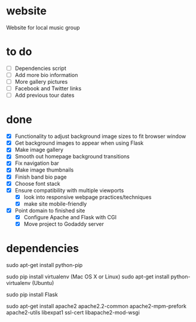 # website
Website for local music group

# to do
- [ ] Dependencies script
- [ ] Add more bio information
- [ ] More gallery pictures 
- [ ] Facebook and Twitter links
- [ ] Add previous tour dates

# done
- [X] Functionality to adjust background image sizes to fit browser window
- [X] Get background images to appear when using Flask
- [X] Make image gallery
- [X] Smooth out homepage background transitions
- [X] Fix navigation bar
- [X] Make image thumbnails
- [X] Finish band bio page
- [X] Choose font stack
- [X] Ensure compatibility with multiple viewports
   - [X] look into responsive webpage practices/techniques
   - [X] make site mobile-friendly
- [X] Point domain to finished site
   - [X] Configure Apache and Flask with CGI
   - [X] Move project to Godaddy server

# dependencies
sudo apt-get install python-pip

sudo pip install virtualenv (Mac OS X or Linux)
sudo apt-get install python-virtualenv (Ubuntu)

sudo pip install Flask

sudo apt-get install apache2 apache2.2-common apache2-mpm-prefork apache2-utils libexpat1 ssl-cert libapache2-mod-wsgi
